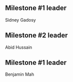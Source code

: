 ## Milestone #1 leader
Sidney Gadosy

## Milestone #2 leader
Abid Hussain

## Milestone #1 leader
Benjamin Mah
